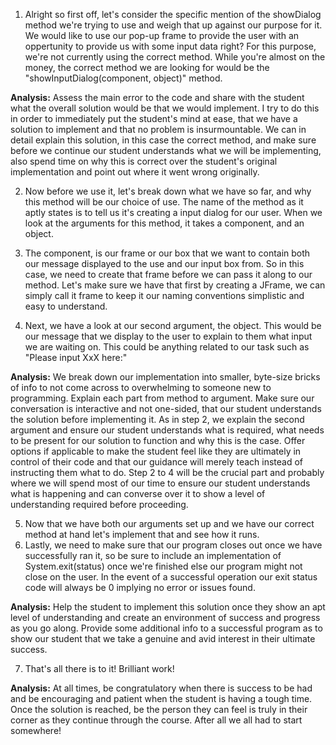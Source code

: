 1. Alright so first off, let's consider the specific mention of the showDialog method we're trying to use and weigh that up against our purpose for it. We would like to use our pop-up frame to provide the user with an oppertunity to provide us with some input data right? For this purpose, we're not currently using the correct method. While you're almost on the money, the correct method we are looking for would be the "showInputDialog(component, object)" method.

**Analysis:** Assess the main error to the code and share with the student what the overall solution would be that we would implement. I try to do this in order to immediately put the student's mind at ease, that we have a solution to implement and that no problem is insurmountable. We can in detail explain this solution, in this case the correct method, and make sure before we continue our student understands what we will be implementing, also spend time on why this is correct over the student's original implementation and point out where it went wrong originally.

2. Now before we use it, let's break down what we have so far, and why this method will be our choice of use. The name of the method as it aptly states is to tell us it's creating a input dialog for our user. When we look at the arguments for this method, it takes a component, and an object.

3. The component, is our frame or our box that we want to contain both our message displayed to the use and our input box from. So in this case, we need to create that frame before we can pass it along to our method. Let's make sure we have that first by creating a JFrame, we can simply call it frame to keep it our naming conventions simplistic and easy to understand.

4. Next, we have a look at our second argument, the object. This would be our message that we display to the user to explain to them what input we are waiting on. This could be anything related to our task such as "Please input XxX here:"

**Analysis:** We break down our implementation into smaller, byte-size bricks of info to not come across to overwhelming to someone new to programming. Explain each part from method to argument. Make sure our conversation is interactive and not one-sided, that our student understands the solution before implementing it. As in step 2, we explain the second argument and ensure our student understands what is required, what needs to be present for our solution to function and why this is the case. Offer options if applicable to make the student feel like they are ultimately in control of their code and that our guidance will merely teach instead of instructing them what to do. Step 2 to 4 will be the crucial part and probably where we will spend most of our time to ensure our student understands what is happening and can converse over it to show a level of understanding required before proceeding.

5. Now that we have both our arguments set up and we have our correct method at hand let's implement that and see how it runs.
6. Lastly, we need to make sure that our program closes out once we have successfully ran it, so be sure to include an implementation of System.exit(status) once we're finished else our program might not close on the user. In the event of a successful operation our exit status code will always be 0 implying no error or issues found.

**Analysis:** Help the student to implement this solution once they show an apt level of understanding and create an environment of success and progress as you go along. Provide some additional info to a successful program as to show our student that we take a genuine and avid interest in their ultimate success.

7. That's all there is to it! Brilliant work!

**Analysis:** At all times, be congratulatory when there is success to be had and be encouraging and patient when the student is having a tough time. Once the solution is reached, be the person they can feel is truly in their corner as they continue through the course. After all we all had to start somewhere!
